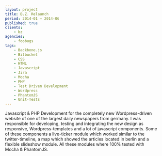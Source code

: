 ```yaml
---
layout: project
title: B.Z. Relaunch
period: 2014-01 – 2014-06
published: true
clients:
    - bz
agencies:
    - foobugs
tags:
    - Backbone.js
    - Bitbucket
    - CSS
    - HTML
    - Javascript
    - Jira
    - Mocha
    - PHP
    - Test Driven Development
    - Wordpress
    - PhantomJS
    - Unit-Tests
---
```

Javascript & PHP Development for the completely new Wordpress-driven website of one of the largest daily newspapers from germany. I was responsible for developing, testing and integrating the new design as responsive, Wordpress-templates and a lot of javascript components. Some of these components a live-ticker module which worked similar to the twitter-timeline, a map which showed the articles located in berlin and a flexible slideshow module. All these modules where 100% tested with Mocha & PhantomJS.
